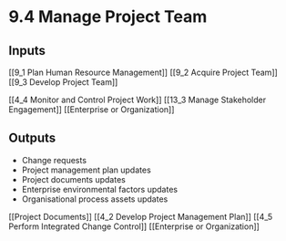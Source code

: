 # 9.4 Manage Project Team

## Inputs

[[9_1 Plan Human Resource Management]]
[[9_2 Acquire Project Team]]
[[9_3 Develop Project Team]]

[[4_4 Monitor and Control Project Work]]
[[13_3 Manage Stakeholder Engagement]]
[[Enterprise or Organization]]

## Outputs

* Change requests
* Project management plan updates
* Project documents updates
* Enterprise environmental factors updates
* Organisational process assets updates

[[Project Documents]]
[[4_2 Develop Project Management Plan]]
[[4_5 Perform Integrated Change Control]]
[[Enterprise or Organization]]


